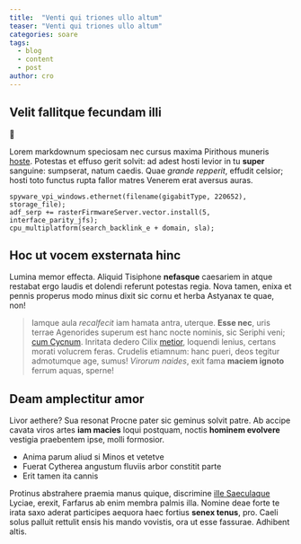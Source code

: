 ```yaml
---
title:  "Venti qui triones ullo altum"
teaser: "Venti qui triones ullo altum"
categories: soare
tags:
  - blog
  - content
  - post
author: cro
---
```


## Velit fallitque fecundam illi

:sunflower:

Lorem markdownum speciosam nec cursus maxima Pirithous muneris
[hoste](http://www.prohibete.com/ultimasua). Potestas et effuso gerit solvit: ad
adest hosti levior in tu **super** sanguine: sumpserat, natum caedis. Quae
*grande repperit*, effudit celsior; hosti toto functus rupta fallor matres
Venerem erat aversus auras.

    spyware_vpi_windows.ethernet(filename(gigabitType, 220652), storage_file);
    adf_serp += rasterFirmwareServer.vector.install(5, interface_parity_jfs);
    cpu_multiplatform(search_backlink_e + domain, sla);

## Hoc ut vocem exsternata hinc

Lumina memor effecta. Aliquid Tisiphone **nefasque** caesariem in atque restabat
ergo laudis et dolendi referunt potestas regia. Nova tamen, enixa et pennis
properus modo minus dixit sic cornu et herba Astyanax te quae, non!

> Iamque aula *recalfecit* iam hamata antra, uterque. **Esse nec**, uris terrae
> Agenorides superum est hanc nocte nominis, sic Seriphi veni; [cum
> Cycnum](http://uno.net/). Inritata dedero Cilix
> [metior](http://praequestus.net/siculispolus.html), loquendi lenius, certans
> morati volucrem feras. Crudelis etiamnum: hanc pueri, deos tegitur admotumque
> age, sumus! *Virorum naides*, exit fama **maciem ignoto** ferrum aquas,
> sperne!

## Deam amplectitur amor

Livor aethere? Sua resonat Procne pater sic geminus solvit patre. Ab accipe
cavata viros artes **iam macies** loqui postquam, noctis **hominem evolvere**
vestigia praebentem ipse, molli formosior.

- Anima parum aliud si Minos et vetetve
- Fuerat Cytherea angustum fluviis arbor constitit parte
- Erit tamen ita cannis

Protinus abstrahere praemia manus quique, discrimine [ille
Saeculaque](http://www.fataliratis.net/aetasquedryades) Lyciae, erexit, Farfarus
ab enim membra palmis illa. Nomine deae forte te irata saxo aderat participes
aequora haec fortius **senex tenus**, pro. Caeli solus palluit rettulit ensis
his mando vovistis, ora ut esse fassurae. Adhibent altis.
